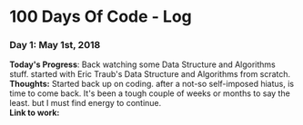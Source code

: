 # 100 Days Of Code - Log

### Day 1: May 1st, 2018 
**Today's Progress**: Back watching some Data Structure and Algorithms stuff. started with Eric Traub's Data Structure and Algorithms from scratch.    
**Thoughts:** Started back up on coding. after a not-so self-imposed hiatus, is time to come back. It's been a tough couple of weeks or months to say the least. but I must find energy to continue.      
**Link to work:**   
